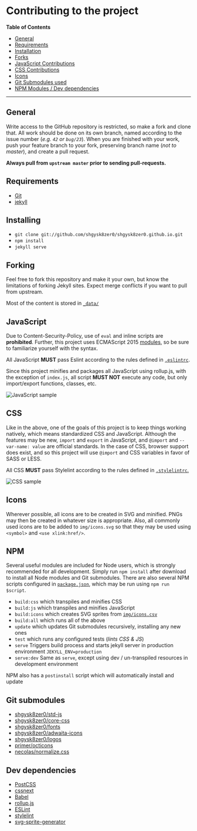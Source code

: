 # Contributing to the project
**Table of Contents**
- [General](#general)
- [Requirements](#requirements)
- [Installation](#installing)
- [Forks](#forking)
- [JavaScript Contributions](#javascript)
- [CSS Contributions](#css)
- [Icons](#icons)
- [Git Submodules used](#git-submodules)
- [NPM Modules / Dev dependencies](#dev-dependencies)

- - -

## General
Write access to the GitHub repository is restricted, so make a fork and clone that.
All work should be done on its own branch, named according to the issue number
(*e.g. `42` or `bug/23`*). When you are finished with your work, push your feature
branch to your fork, preserving branch name (*not to master*), and create a pull request.

**Always pull from `upstream master` prior to sending pull-requests.**

## Requirements
- [Git](https://www.git-scm.com/download/)
- [jekyll](https://jekyllrb.com/)

## Installing
- `git clone git://github.com/shgysk8zer0/shgysk8zer0.github.io.git`
- `npm install`
- `jekyll serve`

## Forking
Feel free to fork this repository and make it your own, but know the limitations
of forking Jekyll sites. Expect merge conflicts if you want to pull from upstream.

Most of the content is stored in [`_data/`](../_data)

## JavaScript
Due to Content-Security-Policy, use of `eval` and inline scripts are **prohibited**.
Further, this project uses ECMAScript 2015  [modules](http://exploringjs.com/es6/ch_modules.html),
so be sure to familiarize yourself with the syntax.

All JavaScript **MUST** pass Eslint according to the rules defined in [`.eslintrc`](../.eslintrc).

Since this project minifies and packages all JavaScript using rollup.js, with
the exception of `index.js`, all script **MUST NOT** execute any code, but only
import/export functions, classes, etc.

![JavaScript sample](https://i.imgur.com/Ac0fKZu.png)

## CSS
Like in the above, one of the goals of this project is to keep things working
natively, which means standardized CSS and JavaScript. Although the features may
be new, `import` and `export` in JavaScript, and `@import` and `--var-name: value`
are official standards. In the case of CSS, browser support does exist, and so
this project will use `@import` and CSS variables in favor of SASS or LESS.

All CSS **MUST** pass Stylelint according to the rules defined in [`.stylelintrc`.](../.stylelintrc)

![CSS sample](https://i.imgur.com/j4sC5qv.png)

## Icons
Wherever possible, all icons are to be created in SVG and minified. PNGs may then
be created in whatever size is appropriate. Also, all commonly used icons are to
be added to `img/icons.svg` so that they may be used using `<symbol>` and `<use xlink:href/>`.

## NPM
Several useful modules are included for Node users, which is strongly recommended
for all development. Simply run `npm install` after download to install all Node
modules and Git submodules. There are also several NPM scripts configured in [`package.json`](../package.json),
which may be run using `npm run $script`.
- `build:css` which transpiles and minifies CSS
- `build:js` which transpiles and minifies JavaScript
- `build:icons` which creates SVG sprites from [`img/icons.csv`](../img/icons.csv)
- `build:all` which runs all of the above
- `update` which updates Git submodules recursively, installing any new ones
- `test` which runs any configured tests (*lints CSS & JS*)
- `serve` Triggers build process and starts jekyll server in production environment
`JEKYLL_ENV=production`
- `serve:dev` Same as `serve`, except using dev / un-transpiled resources in
development environment

NPM also has a `postinstall` script which will automatically install and update

## Git submodules
- [shgysk8zer0/std-js](https://github.com/shgysk8zer0/std-js/)
- [shgysk8zer0/core-css](https://github.com/shgysk8zer0/core-css/)
- [shgysk8zer0/fonts](https://github.com/shgysk8zer0/fonts/)
- [shgysk8zer0/adwaita-icons](https://github.com/shgysk8zer0/adwaita-icons/)
- [shgysk8zer0/logos](https://github.com/shgysk8zer0/logos/)
- [primer/octicons](https://github.com/primer/octicons/)
- [necolas/normalize.css](https://github.com/necolas/normalize.css/)

## Dev dependencies
- [PostCSS](http://postcss.org/)
- [cssnext](http://cssnext.io/)
- [Babel](https://babeljs.io/)
- [rollup.js](https://rollupjs.org/)
- [ESLint](http://eslint.org/)
- [stylelint](https://stylelint.io/)
- [svg-sprite-generator](https://github.com/frexy/svg-sprite-generator)
